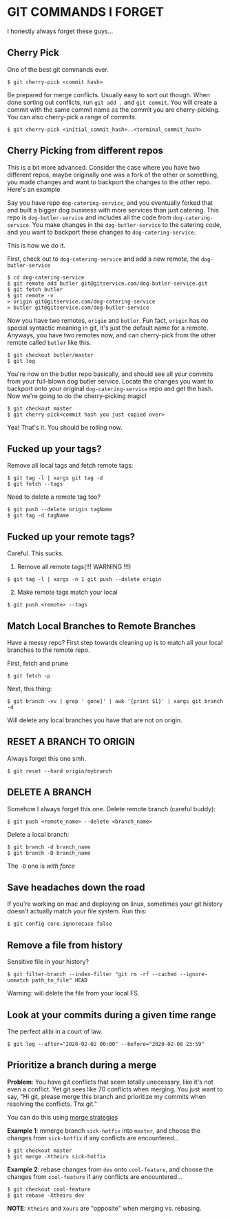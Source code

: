 # GIT COMMANDS I FORGET

I honestly always forget these guys...

## Cherry Pick

One of the best git commands ever.
```
$ git cherry-pick <commit hash>
```

Be prepared for merge conflicts. Usually easy to sort out though. When done sorting out conflicts, run `git add .` and `git commit`. 
You will create a commit with the same commit name as the commit you are cherry-picking. You can also cherry-pick a range of commits.
```
$ git cherry-pick <initial_commit_hash>..<terminal_commit_hash>
```

## Cherry Picking from different repos
This is a bit more advanced. Consider the case where you have two different repos, maybe originally one was a fork of the other or something, you made changes and want to backport the changes to the other repo. Here's an example

Say you have repo `dog-catering-service`, and you eventually forked that and built a bigger dog business with more services than just catering. This repo is `dog-butler-service` and includes all the code from `dog-catering-service`. You make changes in the `dog-butler-service` to the catering code, and you want to backport these changes to `dog-catering-service`.

This is how we do it.

First, check out to `dog-catering-service` and add a new remote, the `dog-butler-service`

```
$ cd dog-catering-service
$ git remote add butler git@gitservice.com/dog-butler-service.git
$ git fetch butler
$ git remote -v
> origin git@gitservice.com/dog-catering-service
> butler git@gitservice.com/dog-butler-service
```

Now you have two remotes, `origin` and `butler`. Fun fact, `origin` has no special syntactic meaning in git, it's just the default name for a remote.
Anyways, you have two remotes now, and can cherry-pick from the other remote called `butler` like this.
```
$ git checkout butler/master
$ git log
``` 
You're now on the butler repo basically, and should see all your commits from your full-blown dog butler service. Locate the changes you want to backport onto your original `dog-catering-service` repo and get the hash. Now we're going to do the cherry-picking magic!

```
$ git checkout master
$ git cherry-pick<commit hash you just copied over>
```
Yea! That's it. You should be rolling now.

## Fucked up your tags?
Remove all local tags and fetch remote tags:

```
$ git tag -l | xargs git tag -d
$ git fetch --tags
```
Need to delete a remote tag too?
```
$ git push --delete origin tagName
$ git tag -d tagName
```
## Fucked up your remote tags?
Careful. This sucks.

1. Remove all remote tags(!!! WARNING !!!)
```
$ git tag -l | xargs -n 1 git push --delete origin
```
2. Make remote tags match your local
```
$ git push <remote> --tags
```

 
## Match Local Branches to Remote Branches

Have a messy repo? First step towards cleaning up is to match all your local branches to the remote repo.

First, fetch and prune

```
$ git fetch -p
```

Next, this thing:
```
$ git branch -vv | grep ' gone]' | awk '{print $1}' | xargs git branch -d
```

Will delete any local branches you have that are not on origin.

## RESET A BRANCH TO ORIGIN
Always forget this one smh.
```
$ git reset --hard origin/mybranch
```


## DELETE A BRANCH
Somehow I always forget this one. 
Delete remote branch (careful buddy):
```
$ git push <remote_name> --delete <branch_name>
```

Delete a local branch:
```
$ git branch -d branch_name
$ git branch -D branch_name
```
The `-D` one is _with force_
          

## Save headaches down the road

If you're working on mac and deploying on linux, sometimes your git history doesn't actually match your file system. Run this:
```
$ git config core.ignorecase false   
```

## Remove a file from history
Sensitive file in your history? 
```
$ git filter-branch --index-filter "git rm -rf --cached --ignore-unmatch path_to_file" HEAD
```

Warning: will delete the file from your local FS.

## Look at your commits during a given time range
The perfect alibi in a court of law.

```
$ git log --after="2020-02-02 00:00" --before="2020-02-08 23:59"
```

## Prioritize a branch during a merge

**Problem**: You have git conflicts that seem totally unecessary, like it's not even a conflict. Yet git sees like 70 conflicts when merging. You just want to say, "Hi git, please merge this branch and prioritize my commits when resolving the conflicts. Thx git."

You can do this using [merge strategies](https://git-scm.com/book/en/v2/Git-Tools-Advanced-Merging)

**Example 1**: mmerge branch `sick-hotfix` into `master`, and choose the changes from `sick-hotfix` if any conflicts are encountered...
```
$ git checkout master
$ git merge -Xtheirs sick-hotfix
```

**Example 2**: rebase changes from `dev` onto `cool-feature`, and choose the changes from `cool-feature` if any conflicts are encountered...
```
$ git checkout cool-feature
$ git rebase -Xtheirs dev
```

**NOTE**: `Xtheirs` and `Xours` are "opposite" when merging vs. rebasing.